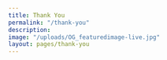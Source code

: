 ```yaml
---
title: Thank You
permalink: "/thank-you"
description: 
image: "/uploads/OG_featuredimage-live.jpg"
layout: pages/thank-you
---
```


